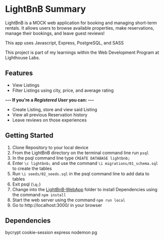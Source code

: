 # LightBnB Summary

LightBnB is a MOCK web application for booking and managing short-term rentals. 
It allows users to browse available properties, make reservations, manage their bookings,
and leave guest reviews!

This app uses Javascript, Express, PostgreSQL, and SASS

This project is part of my learnings within the Web Development Program at Lighthouse Labs.

## Features

- View Listings
- Filter Listings using city, price, and average rating

**--- If you're a _Registered User_ you can: ---**

- Create Listing, store and view said Listing
- View all previous Reservation history
- Leave reviews on those experiences

## Getting Started 

1. Clone Repository to your local device
2. From the LightBnB directory on the terminal command line run ```psql``` 
3. In the psql command line type ```CREATE DATABASE lightbnb;```
5. Enter ```\c lightbnb;``` and use the command ```\i migrations/01_schema.sql``` to create the tables 
7. Run ```\i seeds/02_seeds.sql``` in the psql command line to add data to tables
6. Exit psql (```\q;```)
2. Change into the <ins>LightBnB-WebApp</ins> folder to install Dependencies using the command ```npm install```
8. Start the web server using the command ```npm run local```
9. Go to http://localhost:3000/ in your browser

## Dependencies

bycrypt
cookie-session
express
nodemon
pg









